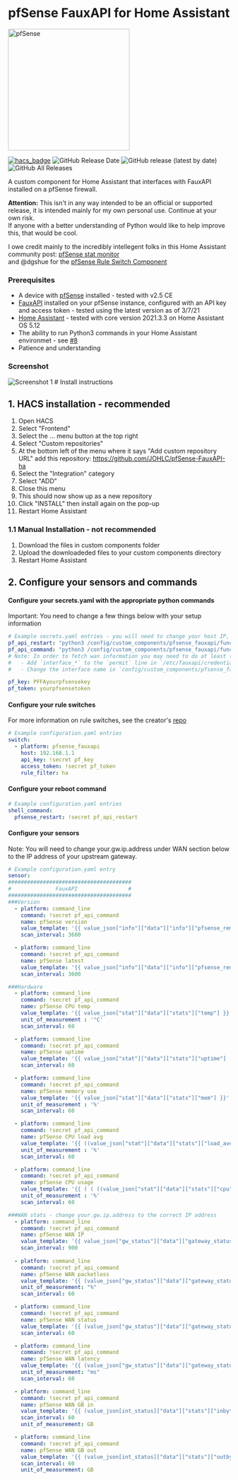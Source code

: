 # pfSense FauxAPI for Home Assistant
<img src="https://raw.githubusercontent.com/home-assistant/brands/master/custom_integrations/pfsense_gateways/logo.png" alt="pfSense" width="275">  

[![hacs_badge](https://img.shields.io/badge/HACS-Custom-orange.svg)](https://github.com/custom-components/hacs)
<img alt="GitHub Release Date" src="https://img.shields.io/github/release-date/johlc/pfSense-FauxAPI-ha"> ![GitHub release (latest by date)](https://img.shields.io/github/v/release/johlc/pfSense-FauxAPI-ha?label=Version&style=flat-square&labelColor=2ea9f4&color=1473ae)
![GitHub All Releases](https://img.shields.io/github/downloads/johlc/pfSense-FauxAPI-ha/total?&label=Total%20Downloads&style=flat-square&labelColor=2ea9f4&color=1473ae) 

A custom component for Home Assistant that interfaces with FauxAPI installed on a pfSense firewall.

**Attention:** This isn't in any way intended to be an official or supported release, it is intended mainly for my own personal use. Continue at your own risk.  
If anyone with a better understanding of Python would like to help improve this, that would be cool. 

I owe credit mainly to the incredibly intellegent folks in this Home Assistant community post: [pfSense stat monitor](https://community.home-assistant.io/t/pfsense-stat-monitor/61070)  
and @dgshue for the [pfSense Rule Switch Component](https://github.com/dgshue/home-assistant-custom-components#pfsense_rule)

### Prerequisites
 - A device with [pfSense](https://www.pfsense.org/) installed - tested with v2.5 CE
 - [FauxAPI](https://github.com/ndejong/pfsense_fauxapi) installed on your pfSense instance, configured with an API key and access token - tested using the latest version as of 3/7/21
 - [Home Assistant](https://www.home-assistant.io/) - tested with core version 2021.3.3 on Home Assistant OS 5.12
 - The ability to run Python3 commands in your Home Assistant environmet - see [#8](https://github.com/JOHLC/pfSense-FauxAPI-ha/issues/8)
 - Patience and understanding 
 
### Screenshot
<img src="https://raw.githubusercontent.com/JOHLC/pfSense-FauxAPI-ha/main/images/sclatest.jpg" alt="Screenshot 1" >
# Install instructions

## 1. HACS installation - recommended<br /> 
1. Open HACS
2. Select "Frontend"
3. Select the ... menu button at the top right
4. Select "Custom repositories"
5. At the bottom left of the menu where it says "Add custom repository URL" add this repository: https://github.com/JOHLC/pfSense-FauxAPI-ha
6. Select the "Integration" category
7. Select "ADD"
8. Close this menu
9. This should now show up as a new repository
10. Click "INSTALL" then install again on the pop-up
11. Restart Home Assistant

### 1.1 Manual Installation - not recommended<br /> 
1. Download the files in custom components folder
2. Upload the downloadeded files to your custom components directory
3. Restart Home Assistant

## 2. Configure your sensors and commands<br /> 

#### Configure your secrets.yaml with the appropriate python commands
Important: You need to change a few things below with your setup information 
```yaml
# Example secrets.yaml entries - you will need to change your host IP, apikey, and accesstoken in each command below
pf_api_restart: "python3 /config/custom_components/pfsense_fauxapi/function-reboot.py 192.168.1.1 PFFAyourapikey youraccesstoken"
pf_api_command: "python3 /config/custom_components/pfsense_fauxapi/function-iterate.py 192.168.1.1 PFFAyourapikey youraccesstoken"
# Note: In order to fetch wan information you may need to do at least the following:
#   - Add `interface_*` to the `permit` line in `/etc/fauxapi/credentials.ini` in your pfSense instance
#   - Change the interface name in `config/custom_components/pfsense_fauxapi/function-iterate.py` if your pfSense wan interface is not `igb0` #e.g. interface = 'igb1' 

pf_key: PFFAyourpfsensekey
pf_token: yourpfsensetoken
```

#### Configure your rule switches
For more information on rule switches, see the creator's [repo](https://github.com/nagyrobi/home-assistant-custom-components-pfsense-ruleswitch)
```yaml
# Example configuration.yaml entries
switch:
  - platform: pfsense_fauxapi
    host: 192.168.1.1
    api_key: !secret pf_key
    access_token: !secret pf_token
    rule_filter: ha
```

#### Configure your reboot command
```yaml
# Example configuration.yaml entries
shell_command:
  pfsense_restart: !secret pf_api_restart
```

#### Configure your sensors
Note: You will need to change your.gw.ip.address under WAN section below to the IP address of your upstream gateway. 
```yaml
# Example configuration.yaml entry
sensor:
#######################################
#              FauxAPI                #
#######################################
###Version
  - platform: command_line
    command: !secret pf_api_command
    name: pfSense version
    value_template: '{{ value_json["info"]["data"]["info"]["pfsense_remote_version"]["installed_version"] }}'
    scan_interval: 3600

  - platform: command_line
    command: !secret pf_api_command
    name: pfSense latest
    value_template: '{{ value_json["info"]["data"]["info"]["pfsense_remote_version"]["version"] }}'
    scan_interval: 3600

###Hardware
  - platform: command_line
    command: !secret pf_api_command
    name: pfSense CPU temp
    value_template: '{{ value_json["stat"]["data"]["stats"]["temp"] }}'
    unit_of_measurement : '°C'
    scan_interval: 60

  - platform: command_line
    command: !secret pf_api_command
    name: pfSense uptime
    value_template: '{{ value_json["stat"]["data"]["stats"]["uptime"] | regex_replace(find=" days ",replace=":",ignorecase=True) | regex_replace(find=" day ",replace=":",ignorecase=True) | regex_replace(find=" hours ",replace=":",ignorecase=True) | regex_replace(find=" hour ",replace=":",ignorecase=True)| regex_replace(find=" Minutes ",replace=":",ignorecase=True) | regex_replace(find=" Minute ",replace=":",ignorecase=True) | regex_replace(find=" Seconds",replace="",ignorecase=True) | regex_replace(find=" Second",replace="",ignorecase=True) }}'
    scan_interval: 60

  - platform: command_line
    command: !secret pf_api_command
    name: pfSense memory use
    value_template: '{{ value_json["stat"]["data"]["stats"]["mem"] }}'
    unit_of_measurement : '%'
    scan_interval: 60

  - platform: command_line
    command: !secret pf_api_command
    name: pfSense CPU load avg
    value_template: '{{ ((value_json["stat"]["data"]["stats"]["load_average"][0] | float) * 100.0 / 2.0 ) | round(0) }}'
    unit_of_measurement : '%'
    scan_interval: 60

  - platform: command_line
    command: !secret pf_api_command
    name: pfSense CPU usage
    value_template: '{{ ( ( ((value_json["stat"]["data"]["stats"]["cpu"].split("|")[0] | float) / (value_json["stat"]["data"]["stats"]["cpu"].split("|")[1] | float)) - 1.0 ) * 100.0 ) | round(1) }}'
    unit_of_measurement : '%'
    scan_interval: 60

###WAN stats - change your.gw.ip.address to the correct IP address
  - platform: command_line
    command: !secret pf_api_command
    name: pfSense WAN IP
    value_template: '{{ value_json["gw_status"]["data"]["gateway_status"]["your.gw.ip.address"]["srcip"] }}'
    scan_interval: 900
    
  - platform: command_line
    command: !secret pf_api_command
    name: pfSense WAN packetloss
    value_template: '{{ (value_json["gw_status"]["data"]["gateway_status"]["your.gw.ip.address"]["loss"]) | regex_replace(find="%",replace="",ignorecase=True) }}'
    unit_of_measurement: "%"
    scan_interval: 60

  - platform: command_line
    command: !secret pf_api_command
    name: pfSense WAN status
    value_template: '{{ (value_json["gw_status"]["data"]["gateway_status"]["your.gw.ip.address"]["status"]) }}'
    scan_interval: 60

  - platform: command_line
    command: !secret pf_api_command
    name: pfSense WAN latency
    value_template: '{{ (value_json["gw_status"]["data"]["gateway_status"]["your.gw.ip.address"]["delay"]) | regex_replace(find="ms",replace="",ignorecase=True) }}' 
    unit_of_measurement: "ms"
    scan_interval: 60

  - platform: command_line
    command: !secret pf_api_command
    name: pfSense WAN GB in
    value_template: '{{ (value_json[int_status]["data"]["stats"]["inbytes"] | float / 1000 / 1000 / 1000) | round(2)}}'
    scan_interval: 60
    unit_of_measurement: GB

  - platform: command_line
    command: !secret pf_api_command
    name: pfSense WAN GB out
    value_template: '{{ (value_json[int_status]["data"]["stats"]["outbytes"] | float / 1000 / 1000 / 1000) | round(2)}}'
    scan_interval: 60
    unit_of_measurement: GB
